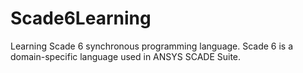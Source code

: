 # Scade6Learning
Learning Scade 6 synchronous programming language. Scade 6 is a domain-specific language used in ANSYS SCADE Suite. 
